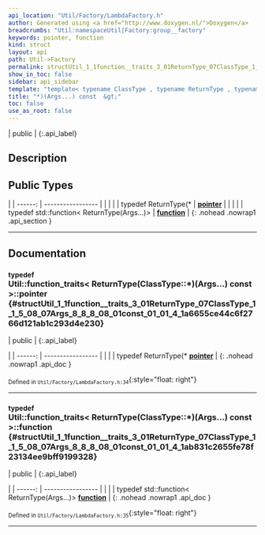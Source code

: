 ```yaml
---
api_location: "Util/Factory/LambdaFactory.h"
author: Generated using <a href="http://www.doxygen.nl/">Doxygen</a>
breadcrumbs: "Util:namespaceUtil|Factory:group__factory"
keywords: pointer, function
kind: struct
layout: api
path: Util->Factory
permalink: structUtil_1_1function__traits_3_01ReturnType_07ClassType_1_1_5_08_07Args_8_8_8_08_01const_01_01_4
show_in_toc: false
sidebar: api_sidebar
template: "template< typename ClassType , typename ReturnType , typename... Args > "
title: "*)(Args...) const  &gt;"
toc: false
use_as_root: false
---
```


| public |
{:.api_label}

## Description





## Public Types

|
| ------: | ----------------- |
|  | |
| typedef ReturnType(* | **[pointer](#structUtil_1_1function%5F%5Ftraits_3_01ReturnType_07ClassType_1_1_5_08_07Args_8_8_8_08_01const_01_01_4_1a6655ce44c6f2766d121ab1c293d4e230)**  |
|  | |
| typedef std::function< ReturnType(Args...)> | **[function](#structUtil_1_1function%5F%5Ftraits_3_01ReturnType_07ClassType_1_1_5_08_07Args_8_8_8_08_01const_01_01_4_1ab831c2655fe78f23134ee9bff9199328)**  |
{: .nohead .nowrap1 .api_section }


-------------------------------------------------------------------

## Documentation

### <small>typedef</small><br/> Util::function_traits&lt; ReturnType(ClassType::*)(Args...) const  &gt;::pointer {#structUtil_1_1function__traits_3_01ReturnType_07ClassType_1_1_5_08_07Args_8_8_8_08_01const_01_01_4_1a6655ce44c6f2766d121ab1c293d4e230}

| public |
{:.api_label}

|
| ------: | ----------------- |
|  |
| typedef ReturnType(* **[pointer](#structUtil_1_1function%5F%5Ftraits_3_01ReturnType_07ClassType_1_1_5_08_07Args_8_8_8_08_01const_01_01_4_1a6655ce44c6f2766d121ab1c293d4e230)**  |
{: .nohead .nowrap1 .api_doc }





<sub>Defined in `Util/Factory/LambdaFactory.h:34`</sub>{:style="float: right"}

-------------------------------------------------------------------

### <small>typedef</small><br/> Util::function_traits&lt; ReturnType(ClassType::*)(Args...) const  &gt;::function {#structUtil_1_1function__traits_3_01ReturnType_07ClassType_1_1_5_08_07Args_8_8_8_08_01const_01_01_4_1ab831c2655fe78f23134ee9bff9199328}

| public |
{:.api_label}

|
| ------: | ----------------- |
|  |
| typedef std::function< ReturnType(Args...)> **[function](#structUtil_1_1function%5F%5Ftraits_3_01ReturnType_07ClassType_1_1_5_08_07Args_8_8_8_08_01const_01_01_4_1ab831c2655fe78f23134ee9bff9199328)**  |
{: .nohead .nowrap1 .api_doc }





<sub>Defined in `Util/Factory/LambdaFactory.h:35`</sub>{:style="float: right"}

-------------------------------------------------------------------

